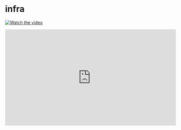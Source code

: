 # infra

[![Watch the video](https://img.youtube.com/vi/jkS7ZbTbtkA/0.jpg)](https://youtu.be/jkS7ZbTbtkA)

<iframe width="560" height="315" src="https://www.youtube.com/embed/jkS7ZbTbtkA" frameborder="0" allowfullscreen></iframe>
